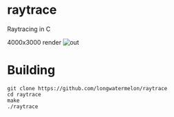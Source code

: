 # raytrace
Raytracing in C

4000x3000 render
![out](https://user-images.githubusercontent.com/73869536/157809960-2b05aff1-0ba4-49d3-ab58-a2d7a7712bb8.png)

# Building
```
git clone https://github.com/longwatermelon/raytrace
cd raytrace
make
./raytrace
```
